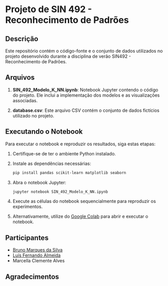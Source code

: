 # Projeto de SIN 492 - Reconhecimento de Padrões

## Descrição

Este repositório contém o código-fonte e o conjunto de dados utilizados no projeto desenvolvido durante a disciplina de verão SIN492 - Reconhecimento de Padrões.

## Arquivos

1. **SIN_492_Modelo_K_NN.ipynb**: Notebook Jupyter contendo o código do projeto. Ele inclui a implementação dos modelos e as visualizações associadas.

2. **database.csv**: Este arquivo CSV contém o conjunto de dados fictícios utilizado no projeto.

## Executando o Notebook

Para executar o notebook e reproduzir os resultados, siga estas etapas:

1. Certifique-se de ter o ambiente Python instalado.
2. Instale as dependências necessárias:

    ```bash
    pip install pandas scikit-learn matplotlib seaborn
    ```

3. Abra o notebook Jupyter:

    ```bash
    jupyter notebook SIN_492_Modelo_K_NN.ipynb
    ```
4. Execute as células do notebook sequencialmente para reproduzir os experimentos.
5. Alternativamente, utilize do [Google Colab](https://colab.research.google.com/drive/1rVy1FoXvQ4SFXKURmhgTbU_aw0MdGI65?usp=sharing) para abrir e executar o notebook.

## Participantes

- [Bruno Marques da Silva](https://github.com/BrunoMarques416)
- [Luís Fernando Almeida](https://github.com/luissaster)
- Marcella Clemente Alves

## Agradecimentos
